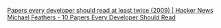 
[Papers every developer should read at least twice (2009) | Hacker News](https://news.ycombinator.com/item?id=27892076)
[Michael Feathers - 10 Papers Every Developer Should Read](https://michaelfeathers.silvrback.com/10-papers-every-developer-should-read-at-least-twice)
